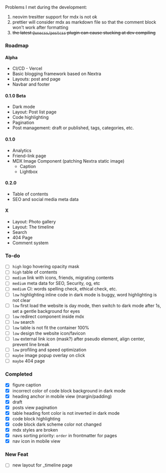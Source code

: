 Problems I met during the development:

1. neovim tresitter support for mdx is not ok
2. prettier will consider mdx as markdown file so that the comment block won't work after formatting
3. ~~the latest `@unocss/postcss` plugin can cause stucking at dev compiling~~

### Roadmap

#### Alpha

-   CI/CD - Vercel
-   Basic blogging framework based on Nextra
-   Layouts: post and page
-   Navbar and footer

#### 0.1.0 Beta

-   Dark mode
-   Layout: Post list page
-   Code highlighting
-   Pagination
-   Post management: draft or published, tags, categories, etc.

#### 0.1.0

-   Analytics
-   Friend-link page
-   MDX Image Component (patching Nextra static image)
    -   Caption
    -   Lightbox

#### 0.2.0

-   Table of contents
-   SEO and social media meta data

#### X

-   Layout: Photo gallery
-   Layout: The timeline
-   Search
-   404 Page
-   Comment system

### To-do

-   [ ] `high` logo hovering opacity mask
-   [ ] `high` table of contents
-   [ ] `medium` link with icons, friends, migrating contents
-   [ ] `medium` meta data for SEO, Security, og, etc
-   [ ] `medium` CI: words spelling check, ethical check, etc.
-   [ ] `low` highlighting inline code in dark mode is buggy, word highlighting is not clear
-   [ ] `low` first load the website is day mode, then switch to dark mode after 1s, set a gentle background for eyes
-   [ ] `low` redirect component inside mdx
-   [ ] `low` search
-   [ ] `low` table is not fit the container 100%
-   [ ] `low` design the website icon/favicon
-   [ ] `low` external link icon (mask?) after pseudo element, align center, prevent line break
-   [ ] `low` profiling and speed optimization
-   [ ] `maybe` image popup overlay on click
-   [ ] `maybe` 404 page

### Completed

-   [x] figure caption
-   [x] incorrect color of code block background in dark mode
-   [x] heading anchor in mobile view (margin/padding)
-   [x] draft
-   [x] posts view pagination
-   [x] table heading font color is not inverted in dark mode
-   [x] code block highlighting
-   [x] code block dark scheme color not changed
-   [x] mdx styles are broken
-   [x] navs sorting priority: `order` in frontmatter for pages
-   [x] nav icon in mobile view

### New Feat

-   [ ] new layout for \_timeline page
